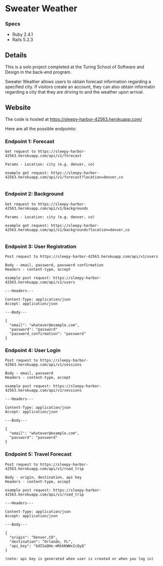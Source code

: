 # Sweater Weather

### Specs

* Ruby 2.4.1
* Rails 5.2.3

## Details

This is a solo project completed at the Turing School of Software and Design in the back-end program.

Sweater Weather allows users to obtain forecast information regarding a specified city. If visitors create an account, they can also obtain informatin regarding a city that they are driving to and the weather upon arrival.

## Website

The code is hosted at https://sleepy-harbor-42563.herokuapp.com/

Here are all the possible endpoints:

### Endpoint 1: Forecast
~~~
Get request to https://sleepy-harbor-42563.herokuapp.com/api/v1/forecast

Params - Location: city (e.g. denver, co)

example get request: https://sleepy-harbor-42563.herokuapp.com/api/v1/forecast?location=denver,co


~~~


### Endpoint 2: Background
~~~
Get request to https://sleepy-harbor-42563.herokuapp.com/api/v1/backgrounds

Params - Location: city (e.g. denver, co)

example get request: https://sleepy-harbor-42563.herokuapp.com/api/v1/backgrounds?location=denver,co


~~~


### Endpoint 3: User Registration
~~~
Post request to https://sleepy-harbor-42563.herokuapp.com/api/v1/users

Body - email, password, password confirmation
Headers - content-type, accept

example post request: https://sleepy-harbor-42563.herokuapp.com/api/v1/users

---Headers---

Content-Type: application/json
Accept: application/json

---Body---

{
  "email": "whatever@example.com",
  "password": "password"
  "password_confirmation": "password"
}

~~~


### Endpoint 4: User Login
~~~
Post request to https://sleepy-harbor-42563.herokuapp.com/api/v1/sessions

Body - email, password
Headers - content-type, accept

example post request: https://sleepy-harbor-42563.herokuapp.com/api/v1/sessions

---Headers---

Content-Type: application/json
Accept: application/json

---Body---

{
  "email": "whatever@example.com",
  "password": "password"
}

~~~


### Endpoint 5: Travel Forecast
~~~
Post request to https://sleepy-harbor-42563.herokuapp.com/api/v1/road_trip

Body - origin, destination, api key
Headers - content-type, accept

example post request: https://sleepy-harbor-42563.herokuapp.com/api/v1/road_trip

---Headers---

Content-Type: application/json
Accept: application/json

---Body---

{
  "origin": "Denver,CO",
  "destination": "Orlando, FL",
  "api_key": "GdISaQHo-mRkkKWWxIcQyQ"
}

(note: api key is generated when user is created or when you log in)

~~~


